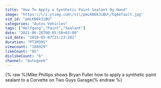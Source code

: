 ```yaml
---
title: "How To Apply a Synthetic Paint Sealant By Hand"
image: "https:\/\/i.ytimg.com\/vi\/pmLKB6k3iBU\/hqdefault.jpg"
vid_id: "pmLKB6k3iBU"
categories: "Autos-Vehicles"
tags: ["Wolfgang","Paint","Sealant"]
date: "2021-06-28T00:05:58+03:00"
vid_date: "2010-05-07T21:23:28Z"
duration: "PT1M39S"
viewcount: "180929"
likeCount: "85"
dislikeCount: "6"
channel: "Autogeek"
---
```

{% raw %}Mike Phillips shows Bryan Fuller how to apply a synthetic paint sealant to a Corvette on Two Guys Garage{% endraw %}
